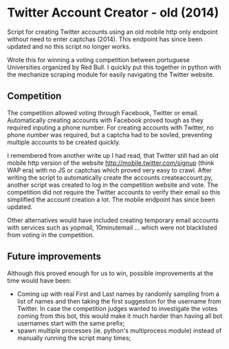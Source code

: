 # Twitter Account Creator - old (2014)
Script for creating Twitter accounts using an old mobile http only endpoint without need to enter captchas (2014). This endpoint has since been updated and no this script no longer works.

Wrote this for winning a voting competition between portuguese Universities organized by Red Bull. I quickly put this together in python with the mechanize scraping module for easily navigating the Twitter website.


## Competition 
The competition allowed voting through Facebook, Twitter or email.
Automatically creating accounts with Facebook proved tough as they required inputing a phone number. For creating accounts with Twitter, no phone number was required, but a captcha had to be sovled, preventing multiple accounts to be created quickly.

I remembered from another write up I had read, that Twitter still had an old mobile http version of the website http://mobile.twitter.com/signup (think WAP era) with no JS or captchas which proved very easy to crawl. After writing the script to automatically create the accounts createaccount.py, another script was created to log in the competition website and vote. The competition did not require the Twitter accounts to verify their email so this simplified the account creation a lot.
The mobile endpoint has since been updated.

Other alternatives would have included creating temporary email accounts with services such as yopmail, 10minutemail ... which were not blacklisted from voting in the competition. 


## Future improvements

Although this proved enough for us to win, possible improvements at the time would have been:

- Coming up with real First and Last names by randomly sampling from a list of names and then taking the first suggestion for the username from Twitter. In case the competition judges wanted to investigate the votes coming from this bot, this would make it much harder than having all bot usernames start with the same prefix;
- spawn multiple processes (ie. python's multiprocess module) instead of manually running the script many times;
